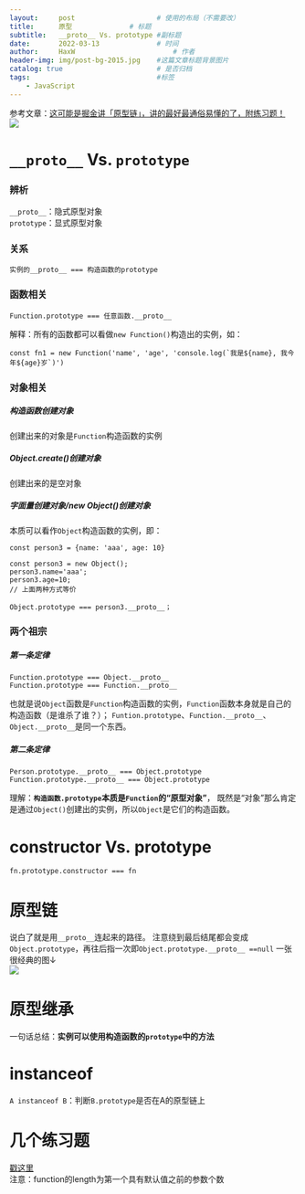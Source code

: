 ```yaml
---
layout:     post   				    # 使用的布局（不需要改）
title:      原型 				# 标题 
subtitle:   __proto__ Vs. prototype #副标题
date:       2022-03-13 				# 时间
author:     HaxW 						# 作者
header-img: img/post-bg-2015.jpg 	#这篇文章标题背景图片
catalog: true 						# 是否归档
tags:								#标签
    - JavaScript
---
```


参考文章：[这可能是掘金讲「原型链」，讲的最好最通俗易懂的了，附练习题！](https://juejin.cn/post/7007416743215759373)    
![](../../../../img/原型/1.png)

# `__proto__` Vs. `prototype`
### 辨析
`__proto__`：隐式原型对象  
`prototype`：显式原型对象  

### 关系
```
实例的__proto__ === 构造函数的prototype 
```
### 函数相关
```
Function.prototype === 任意函数.__proto__ 
```
解释：所有的函数都可以看做`new Function()`构造出的实例，如：
```
const fn1 = new Function('name', 'age', 'console.log(`我是${name}, 我今年${age}岁`)')
```
### 对象相关
##### 构造函数创建对象
创建出来的对象是`Function`构造函数的实例
##### Object.create()创建对象
创建出来的是空对象
##### 字面量创建对象/new Object()创建对象
本质可以看作`Object`构造函数的实例，即：
```
const person3 = {name: 'aaa', age: 10} 

const person3 = new Object(); 
person3.name='aaa'; 
person3.age=10;
// 上面两种方式等价

Object.prototype === person3.__proto__；
```
### 两个祖宗
##### 第一条定律
```
Function.prototype === Object.__proto__ 
Function.prototype === Function.__proto__
```
也就是说`Object`函数是`Function`构造函数的实例，`Function`函数本身就是自己的构造函数（是谁杀了谁？）；
`Funtion.prototype`、`Function.__proto__`、`Object.__proto__`是同一个东西。

##### 第二条定律
```
Person.prototype.__proto__ === Object.prototype
Function.prototype.__proto__ === Object.prototype
```
理解：**`构造函数.prototype`本质是`Function`的“原型对象”**， 既然是“对象”那么肯定是通过`Object()`创建出的实例，所以`Object`是它们的构造函数。

# constructor Vs. prototype
```
fn.prototype.constructor === fn
```
# 原型链
说白了就是用`__proto__`连起来的路径。 
注意绕到最后结尾都会变成`Object.prototype`，再往后指一次即`Object.prototype.__proto__ ==null`
一张很经典的图↓  
![](../../../../img/原型/2.png)  
# 原型继承
一句话总结：**实例可以使用构造函数的`prototype`中的方法**
# instanceof
`A instanceof B`：判断`B.prototype`是否在A的原型链上

# 几个练习题
[戳这里](https://juejin.cn/post/7008526225207640078)  
注意：function的length为第一个具有默认值之前的参数个数
